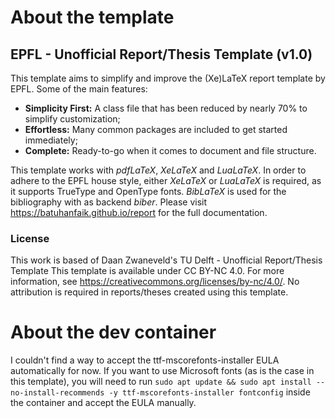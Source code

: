 # About the template

## EPFL - Unofficial Report/Thesis Template (v1.0)

This template aims to simplify and improve the (Xe)LaTeX report template by EPFL. Some of the main features:

* **Simplicity First:** A class file that has been reduced by nearly 70% to simplify customization;
* **Effortless:** Many common packages are included to get started immediately;
* **Complete:** Ready-to-go when it comes to document and file structure.

This template works with _pdfLaTeX_, _XeLaTeX_ and _LuaLaTeX_. In order to adhere to the EPFL house style, either _XeLaTeX_ or _LuaLaTeX_ is required, as it supports TrueType and OpenType fonts. _BibLaTeX_ is used for the bibliography with as backend _biber_. Please visit https://batuhanfaik.github.io/report for the full documentation.

### License

This work is based of Daan Zwaneveld's TU Delft - Unofficial Report/Thesis Template
This template is available under CC BY-NC 4.0. For more information, see https://creativecommons.org/licenses/by-nc/4.0/. No attribution is required in reports/theses created using this template.

# About the dev container

I couldn't find a way to accept the ttf-mscorefonts-installer EULA automatically for now. If you want to use Microsoft fonts (as is the case in this template), you will need to run `sudo apt update && sudo apt install --no-install-recommends -y ttf-mscorefonts-installer fontconfig` inside the container and accept the EULA manually.